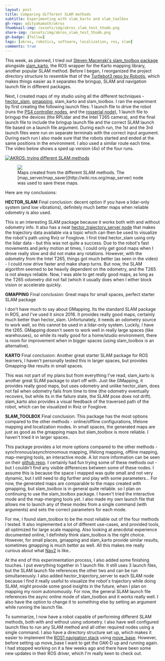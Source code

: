 ```yaml
---
layout: post
title: Comparing different SLAM methods
subtitle: Experimenting with slam_karto and slam_toolbox
gh-repo: adityakamath/akros
thumbnail-img: /assets/img/akros_slam_test_thumb.png
share-img: /assets/img/akros_slam_test_thumb.png
gh-badge: [follow]
tags: [akros, robotics, software, localization, ros, slam]
comments: true
---
```


This week, as planned, I tried out [Steven Macenski's slam_toolbox package](https://github.com/SteveMacenski/slam_toolbox) alongside [slam_karto](http://wiki.ros.org/slam_karto), the ROS wrapper for the Karto mapping library, another popular SLAM method. Before I began, I reorganized the project directory structure to resemble that of the [Turtlebot3 repo by Robotis](https://github.com/ROBOTIS-GIT/turtlebot3), which makes things easier as it separates the bringup, SLAM and navigation launch file in different packages. 

Next, I created maps of my studio using all the different techniques - [hector_slam](http://wiki.ros.org/hector_slam), [gmapping](http://wiki.ros.org/gmapping), slam_karto and slam_toolbox. I ran the experiment by first creating the following launch files: 1 launch file to drive the robot (runs the [PS4 controller nodes](https://github.com/adityakamath/ds4_driver), and the [rosserial node](http://wiki.ros.org/rosserial_python)), 1 launch file to bringup the devices (the RPLidar and the Intel T265 camera), and the final launch file to include the bringup launch file and the correct SLAM launch file based on a launch file argument. During each run, the 1st and the 3rd launch files were run on separate terminals with the correct input argument. During each run I also made sure that the robots started and ended at the same positions in the environment. I also used a similar route each time. The video below shows a sped up version (4x) of the four runs. 

[![AKROS: trying different SLAM methods](https://adityakamath.github.io/assets/img/akros_slam_test_ss.png)](https://www.youtube.com/watch?v=4jr_IaAeu-M "AKROS: trying different SLAM methods")
  
<figure class="aligncenter">
	<img src="https://adityakamath.github.io/assets/img/akros_slam_maps.jpg" />
	<figcaption>Maps created from the different SLAM methods. The [map_server/map_saver](http://wiki.ros.org/map_server) node was used to save these maps.</figcaption>
</figure>
  
Here are my conclusions:
  
**HECTOR_SLAM**
Final conclusion: decent option if you have a lidar-only system (and low vibrations), definitely much better maps when reliable odometry is also used.

This is an interesting SLAM package because it works both with and without odometry info. It also has a neat [hector_trajectory_server node](http://wiki.ros.org/hector_trajectory_server) that makes the trajectory data available via a topic which can then be used to visualize the robot's path using Rviz or Foxglove. I first tried hector_slam using only the lidar data - but this was not quite a success. Due to the robot's fast movements and jerky motion at times, I could only get good maps when I drove really slow and did not make any rotations. However, with the odometry from the Intel T265, things got much better (as seen in the video) - I could now drive faster and make sharp turns. But now, the SLAM algorithm seemed to be heavily dependent on the odometry, and the T265 is not always reliable. Now, I was able to get really good maps, as long as the T265 odometry did not fail (which it usually does when I either block vision or accelerate quickly. 

**GMAPPING**
Final conclusion: Great maps for small spaces, perfect starter SLAM package

I don't have much to say about GMapping. Its the standard SLAM package in ROS, and I've used it since 2016. It provides really good maps, certainly much better than hector_slam. Unfortunately, it needs an odometry source to work well, so this cannot be used in a lidar-only system. Luckily, I have the t265. GMapping doesn't seem to work well in really large spaces (like warehouses), so while its really good for a home/studio environment, there is room for improvement when in bigger spaces (using slam_toolbox is an alternative). 
  
**KARTO**
Final conclusion: Another great starter SLAM package for ROS learners, I haven't personally tested this in larger spaces, but provides Gmapping-like results in small spaces.

This was not part of my plans but from everything I've read, slam_karto is another great SLAM package to start off with. Just like GMapping, it provides really good maps, but uses odometry and unlike hector_slam, does not fail when odometry fails from time to time (the odometry eventually recovers, but while its in the failure state, the SLAM pose does not drift). slam_karto also provides a visual feedback of the traversed path of the robot, which can be visualized in Rviz or Foxglove.
  
**SLAM_TOOLBOX**
Final conclusion: This package has the most options compared to the other methods - online/offline configurations, lifelone mapping and localization modes. In small spaces, the generated maps are just as good as the gmapping maps but slam_toolbox is more reliable. I haven't tried it in larger spaces..

This package provides a lot more options compared to the other methods - synchronous/asynchronomous mapping, lifelong mapping, offline mapping, map-merging tools, an interactive mode. A lot more information can be seen on their [github repo](https://github.com/SteveMacenski/slam_toolbox/tree/noetic-devel). I certainly had fun trying some of these methods out - but I couldn't find any visible differences between some of these nodes. I assume this is because the space I mapped was quite small and not very dynamic, but I still need to dig further and play with some parameters... For now, the generated maps are comparable to the maps created with gmapping, but slam_toolbox is in general quite reliable.  so I plan on continuing to use the slam_toolbox package. I haven't tried the interactive mode and the map-merging tools yet. I also made my own launch file that allows me to launch any of these modes from a single command (with arguments) and sets the correct parameters for each mode.

For me, I found slam_toolbox to be the most reliable out of the four methods I tested. It also implemented a lot of different use-cases, and provided tools, all optimized for large scale mapping. Also looking at anecdotal experience documented online, I definitely think slam_toolbox is the right choice. However, for small places, gmapping and slam_karto provide similar results, sometimes gmapping is much better as well. All this makes me really curious about what [Nav2](https://navigation.ros.org/) is like..
  
At the end of this experimentation process, I also added some finishing touches. I put everything together in 1 launch file. It still uses 3 launch files, but the SLAM launch file references the other two and can be run simultaneously. I also added hector_trajectory_server to each SLAM node because I find it really useful to visualize the robot's trajectory while doing SLAM, might provide some good insights in the future, when I plan on mapping my room autonomously. For now, the general SLAM launch file references the async online mode of slam_toolbox and it works really well. I also have the option to change it to something else by setting an argument while running the launch file.
  
To summarize, I now have a robot capable of performing different SLAM methods, both with and without using odometry. I also have well configured launch files to run any SLAM method and all other required nodes using a single command. I also have a directory structure set up, which makes it easier to implement the [ROS1 navigation stack](http://wiki.ros.org/move_base?action=AttachFile&do=view&target=overview_tf.png) using [move_base](http://wiki.ros.org/move_base). However, before setting up move_base I want to get the OAK-D up and running again. I had stopped working on it a few weeks ago and there have been some new updates in their ROS driver, which I'm really keen to check out. 
